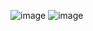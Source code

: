 ![image](https://github.com/COMANDERDC/d/assets/125705609/650a51e7-043a-44d8-a78f-302e019b527c)
![image](https://github.com/COMANDERDC/d/assets/125705609/bfd9bc3f-a89a-4b7e-8f46-013c2a4297bc)
